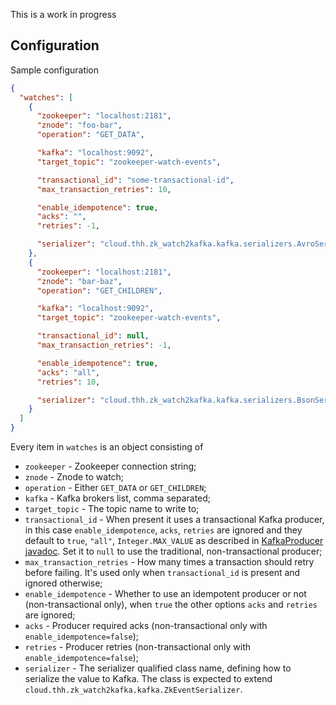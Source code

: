 This is a work in progress

## Configuration

Sample configuration

```json
{
  "watches": [
    {
      "zookeeper": "localhost:2181",
      "znode": "foo-bar",
      "operation": "GET_DATA",

      "kafka": "localhost:9092",
      "target_topic": "zookeeper-watch-events",

      "transactional_id": "some-transactional-id",
      "max_transaction_retries": 10,

      "enable_idempotence": true,
      "acks": "",
      "retries": -1,

      "serializer": "cloud.thh.zk_watch2kafka.kafka.serializers.AvroSerializer"
    },
    {
      "zookeeper": "localhost:2181",
      "znode": "bar-baz",
      "operation": "GET_CHILDREN",

      "kafka": "localhost:9092",
      "target_topic": "zookeeper-watch-events",

      "transactional_id": null,
      "max_transaction_retries": -1,

      "enable_idempotence": true,
      "acks": "all",
      "retries": 10,

      "serializer": "cloud.thh.zk_watch2kafka.kafka.serializers.BsonSerializer"
    }
  ]
}
```

Every item in `watches` is an object consisting of

  * `zookeeper` - Zookeeper connection string;
  * `znode` - Znode to watch;
  * `operation` - Either `GET_DATA` or `GET_CHILDREN`;
  * `kafka` - Kafka brokers list, comma separated;
  * `target_topic` - The topic name to write to;
  * `transactional_id` - When present it uses a transactional Kafka producer,
     in this case `enable_idempotence`, `acks`, `retries` are ignored and they
     default to `true`, `"all"`, `Integer.MAX_VALUE` as described in
     [KafkaProducer javadoc](http://kafka.apache.org/22/javadoc/index.html?org/apache/kafka/clients/producer/KafkaProducer.html). Set it to `null` to use the traditional, non-transactional
     producer;
  * `max_transaction_retries` - How many times a transaction should retry before
     failing. It's used only when `transactional_id` is present and ignored
     otherwise;
  * `enable_idempotence` - Whether to use an idempotent producer or not
    (non-transactional only), when `true` the other options `acks` and `retries`
    are ignored;
  * `acks` - Producer required acks (non-transactional only with `enable_idempotence=false`);
  * `retries` - Producer retries (non-transactional only with `enable_idempotence=false`);
  * `serializer` - The serializer qualified class name, defining how to serialize
    the value to Kafka. The class is expected to extend
    `cloud.thh.zk_watch2kafka.kafka.ZkEventSerializer`.
